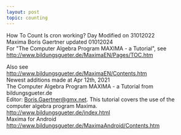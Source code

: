 ```yaml
---
layout: post
topic: counting
---
```


How To Count
Is cron working?
Day 
Modified on 31012022  
Maxima Boris Gaertner updated 01012024  
For "The Computer Algebra Program MAXIMA - a Tutorial", see  
<a href="http://www.bildungsgueter.de/MaximaEN/Pages/TOC.htm" target="_blank">http://www.bildungsgueter.de/MaximaEN/Pages/TOC.htm</a>    
  
Also see  
<a href="http://www.bildungsgueter.de/MaximaEN/Contents.htm" target="_blank">http://www.bildungsgueter.de/MaximaEN/Contents.htm</a>  
Newest additions made at Apr 12th, 2021  
The Computer Algebra Program MAXIMA - a Tutorial from bildungsgueter.de  
Editor: Boris.Gaertner@gmx.net. This tutorial covers the use of the computer algebra program Maxima.  
<a href="http://www.bildungsgueter.de/index.html" target="_blank">http://www.bildungsgueter.de/index.html</a>   
Maxima for Android  
<a href="http://www.bildungsgueter.de/MaximaAndroid/Contents.htm" target="_blank">http://www.bildungsgueter.de/MaximaAndroid/Contents.htm</a>  
 